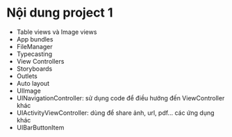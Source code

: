 # Nội dung project 1
- Table views và Image views
- App bundles
- FileManager
- Typecasting
- View Controllers
- Storyboards
- Outlets
- Auto layout
- UIImage
- UINavigationController: sử dụng code để điều hướng đến ViewController khác
- UIActivityViewController: dùng để share ảnh, url, pdf... các ứng dụng khác
- UIBarButtonItem
